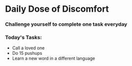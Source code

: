 <html>
<head>
<link rel=https://yestheory.com//css/style.css>
</head>
  <head>
    <h1 class="page-title">Daily Dose of Discomfort</h1>
    <meta charset="utf-8" />
    <link rel="stylesheet" type="text/css" href="main.css">
  </head>
<body>
    <div class="page-description">
      <h3>Challenge yourself to complete one task everyday</h3>
    </div>
    <div class="TT">
      <h3>
        Today's Tasks:
      </h3>
      <ul>
        <li>Call a loved one</li>
        <li>Do 15 pushups</li>
        <li>Learn a new word in a different language</li>
      </ul>
      &nbsp;&nbsp;
    </div>
  </body>
    </html>
